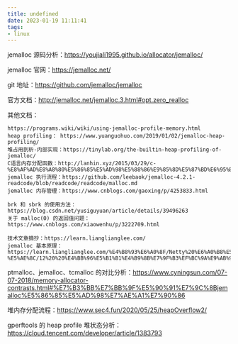 ```yaml
---
title: undefined
date: 2023-01-19 11:11:41
tags:
- linux
---
```


jemalloc 源码分析：https://youjiali1995.github.io/allocator/jemalloc/

jemalloc 官网：https://jemalloc.net/

git 地址：https://github.com/jemalloc/jemalloc

官方文档：http://jemalloc.net/jemalloc.3.html#opt.zero_realloc

其他文档：

```
https://programs.wiki/wiki/using-jemalloc-profile-memory.html
heap profiling： https://www.yuanguohuo.com/2019/01/02/jemalloc-heap-profiling/
堆占用剖析-内部实现：https://tinylab.org/the-builtin-heap-profiling-of-jemalloc/
C语言内存分配函数：http://lanhin.xyz/2015/03/29/c-%E8%AF%AD%E8%A8%80%E5%86%85%E5%AD%98%E5%88%86%E9%85%8D%E5%87%BD%E6%95%B0/
jemalloc 执行流程：https://github.com/leebaok/jemalloc-4.2.1-readcode/blob/readcode/readcode/malloc.md
jemalloc 内存管理：https://www.cnblogs.com/gaoxing/p/4253833.html

brk 和 sbrk 的使用方法：https://blog.csdn.net/yusiguyuan/article/details/39496263
关于 malloc(0) 的返回值问题：https://www.cnblogs.com/xiaowenhu/p/3222709.html

技术文章摘抄：https://learn.lianglianglee.com/
jemalloc 基本原理：https://learn.lianglianglee.com/%E4%B8%93%E6%A0%8F/Netty%20%E6%A0%B8%E5%BF%83%E5%8E%9F%E7%90%86%E5%89%96%E6%9E%90%E4%B8%8E%20RPC%20%E5%AE%9E%E8%B7%B5-%E5%AE%8C/12%20%20%E4%BB%96%E5%B1%B1%E4%B9%8B%E7%9F%B3%EF%BC%9A%E9%AB%98%E6%80%A7%E8%83%BD%E5%86%85%E5%AD%98%E5%88%86%E9%85%8D%E5%99%A8%20jemalloc%20%E5%9F%BA%E6%9C%AC%E5%8E%9F%E7%90%86.md
```

ptmalloc、jemalloc、tcmalloc 的对比分析：https://www.cyningsun.com/07-07-2018/memory-allocator-contrasts.html#%E7%B3%BB%E7%BB%9F%E5%90%91%E7%9C%8Bjemalloc%E5%86%85%E5%AD%98%E7%AE%A1%E7%90%86

堆内存分配流程：https://www.sec4.fun/2020/05/25/heapOverflow2/

gperftools 的 heap profile 堆状态分析：https://cloud.tencent.com/developer/article/1383793

